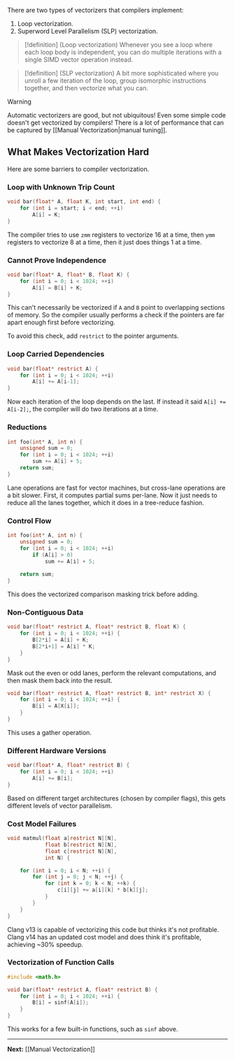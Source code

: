 There are two types of vectorizers that compilers implement:

1. Loop vectorization.
2. Superword Level Parallelism (SLP) vectorization.

> [!definition] (Loop vectorization)
> Whenever you see a loop where each loop body is independent, you can do multiple iterations with a single SIMD vector operation instead.

> [!definition] (SLP vectorization)
> A bit more sophisticated where you unroll a few iteration of the loop, group isomorphic instructions together, and then vectorize what you can.

> [!warning]
> Automatic vectorizers are good, but not ubiquitous! Even some simple code doesn't get vectorized by compilers! There is a lot of performance that can be captured by [[Manual Vectorization|manual tuning]].

## What Makes Vectorization Hard

Here are some barriers to compiler vectorization.

### Loop with Unknown Trip Count

```c
void bar(float* A, float K, int start, int end) {
    for (int i = start; i < end; ++i)
        A[i] = K;
}
```

The compiler tries to use `zmm` registers to vectorize 16 at a time, then `ymm` registers to vectorize 8 at a time, then it just does things 1 at a time.

### Cannot Prove Independence

```c
void bar(float* A, float* B, float K) {
    for (int i = 0; i < 1024; ++i)
        A[i] = B[i] + K;
}
```

This can't necessarily be vectorized if `A` and `B` point to overlapping sections of memory. So the compiler usually performs a check if the pointers are far apart enough first before vectorizing.

To avoid this check, add `restrict` to the pointer arguments.

### Loop Carried Dependencies

```c
void bar(float* restrict A) {
    for (int i = 0; i < 1024; ++i)
        A[i] += A[i-1];
}
```

Now each iteration of the loop depends on the last. If instead it said `A[i] += A[i-2];`, the compiler will do two iterations at a time.

### Reductions

```c
int foo(int* A, int n) {
	unsigned sum = 0;
	for (int i = 0; i < 1024; ++i)	
		sum += A[i] + 5;
	return sum;
}
```

Lane operations are fast for vector machines, but cross-lane operations are a bit slower. First, it computes partial sums per-lane. Now it just needs to reduce all the lanes together, which it does in a tree-reduce fashion.

### Control Flow

```c
int foo(int* A, int n) {
	unsigned sum = 0;
	for (int i = 0; i < 1024; ++i)
	    if (A[i] > 0)
	        sum += A[i] + 5;
	        
	return sum;
}
```

This does the vectorized comparison masking trick before adding.

### Non-Contiguous Data

```c
void bar(float* restrict A, float* restrict B, float K) {
    for (int i = 0; i < 1024; ++i) {
        B[2*i] = A[i] + K;
        B[2*i+1] = A[i] * K;
    }
}
```

Mask out the even or odd lanes, perform the relevant computations, and then mask them back into the result.

```c
void bar(float* restrict A, float* restrict B, int* restrict X) {
    for (int i = 0; i < 1024; ++i) {
        B[i] = A[X[i]];
    }
}
```

This uses a gather operation.

### Different Hardware Versions

```c
void bar(float* A, float* restrict B) {
    for (int i = 0; i < 1024; ++i)
        A[i] += B[i];
}
```

Based on different target architectures (chosen by compiler flags), this gets different levels of vector parallelism.

### Cost Model Failures

```c
void matmul(float a[restrict N][N],
			float b[restrict N][N],
			float c[restrict N][N],
			int N) {

	for (int i = 0; i < N; ++i) {
		for (int j = 0; j < N; ++j) {
			for (int k = 0; k < N; ++k) {
				c[i][j] += a[i][k] * b[k][j];
			}
		}
	}
}
```

Clang v13 is capable of vectorizing this code but thinks it's not profitable. Clang v14 has an updated cost model and does think it's profitable, achieving ~30% speedup.

### Vectorization of Function Calls

```c
#include <math.h>

void bar(float* restrict A, float* restrict B) {
	for (int i = 0; i < 1024; ++i) {
		B[i] = sinf(A[i]);
	}
}
```

This works for a few built-in functions, such as `sinf` above. 

---

**Next:** [[Manual Vectorization]]
